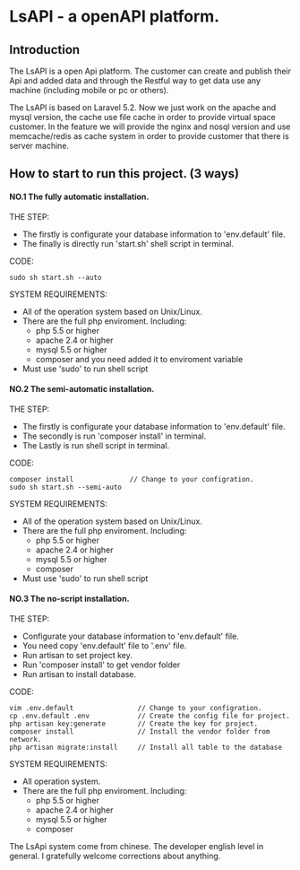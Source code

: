 LsAPI - a openAPI platform.
====
Introduction
----
The LsAPI is a open Api platform. The customer can create and publish their Api and added data and through the Restful way to get data use any machine (including mobile or pc or others).

The LsAPI is based on Laravel 5.2. Now we just work on the apache and mysql version, the cache use file cache in order to provide virtual space customer. In the feature we will provide the nginx and nosql version and use memcache/redis as cache system in order to provide customer that there is server machine.

How to start to run this project. (3 ways)
----
#### NO.1 The fully automatic installation.
THE STEP: 

* The firstly is configurate your database information to 'env.default' file.
* The finally is directly run 'start.sh' shell script in terminal.
  
CODE:

    sudo sh start.sh --auto
  
SYSTEM REQUIREMENTS: 

  * All of the operation system based on Unix/Linux.
  * There are the full php enviroment. Including:
    * php 5.5 or higher
    * apache 2.4 or higher
    * mysql 5.5 or higher
    * composer and you need added it to enviroment variable
  * Must use 'sudo' to run shell script

#### NO.2 The semi-automatic installation.
THE STEP:

* The firstly is configurate your database information to 'env.default' file.
* The secondly is run 'composer install' in terminal.
* The Lastly is run shell script in terminal.

CODE:
    
    composer install              // Change to your configration.
    sudo sh start.sh --semi-auto
    
SYSTEM REQUIREMENTS: 

  * All of the operation system based on Unix/Linux.
  * There are the full php enviroment. Including:
    * php 5.5 or higher
    * apache 2.4 or higher
    * mysql 5.5 or higher
    * composer
  * Must use 'sudo' to run shell script

#### NO.3 The no-script installation.
THE STEP:

* Configurate your database information to 'env.default' file.
* You need copy 'env.default' file to '.env' file.
* Run artisan to set project key.
* Run 'composer install' to get vendor folder
* Run artisan to install database.

CODE:
    
    vim .env.default                // Change to your configration.
    cp .env.default .env            // Create the config file for project.
    php artisan key:generate        // Create the key for project.
    composer install                // Install the vendor folder from network.
    php artisan migrate:install     // Install all table to the database
    
SYSTEM REQUIREMENTS: 

  * All operation system.
  * There are the full php enviroment. Including:
    * php 5.5 or higher
    * apache 2.4 or higher
    * mysql 5.5 or higher
    * composer

The LsApi system come from chinese. The developer english level in general. I gratefully welcome corrections about anything.
